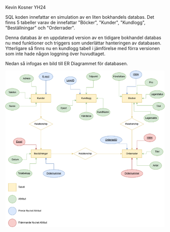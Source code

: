Kevin Kosner YH24

SQL koden innefattar en simulation av en liten bokhandels databas. Det finns 5 tabeller varav de innefattar "Böcker", "Kunder", "Kundlogg", "Beställningar" och "Orderrader".

Denna databas är en uppdaterad version av en tidigare bokhandel databas nu med funktioner och triggers som underlättar hanteringen av databasen. Ytterligare så finns nu en kundlogg tabell i jämförelse med förra versionen som inte hade någon loggning över huvudtaget.

Nedan så infogas en bild till ER Diagrammet för databasen.

![ER-diagram](images/ER%20Diagram.png)